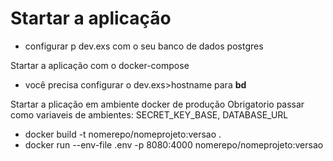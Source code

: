 # Startar a aplicação

- configurar p dev.exs com o seu banco de dados postgres

Startar a aplicação com o docker-compose

- você precisa configurar o dev.exs>hostname para **bd**

Startar a plicação em ambiente docker de produção
Obrigatorio passar como variaveis de ambientes: SECRET_KEY_BASE, DATABASE_URL

- docker build -t nomerepo/nomeprojeto:versao .
- docker run --env-file .env -p 8080:4000 nomerepo/nomeprojeto:versao
